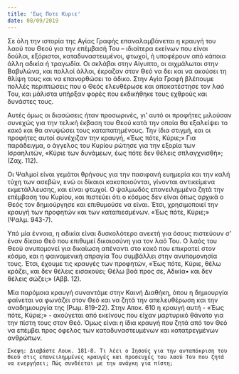 ```yaml
---
title: 'Εως Ποτε Κυριε'
date: 08/09/2019
---
```


Σε όλη την ιστορία της Αγίας Γραφής επαναλαμβάνεται η κραυγή του λαού του Θεού για την επέμβασή Του – ιδιαίτερα εκείνων που είναι δούλοι, εξόριστοι, καταδυναστευμένοι, φτωχοί, ή υποφέρουν από κάποια άλλη αδικία ή τραγωδία. Οι σκλάβοι στην Αίγυπτο, οι αιχμάλωτοι στην Βαβυλώνα, και πολλοί άλλοι, έκραζαν στον Θεό να δει και να ακούσει τη θλίψη τους και να επανορθώσει το άδικο. Στην Αγία Γραφή βλέπουμε πολλές περιπτώσεις που ο Θεός ελευθέρωσε και αποκατέστησε τον λαό Του, και μάλιστα υπήρξαν φορές που εκδικήθηκε τους εχθρούς και δυνάστες τους. 

Αυτές όμως οι διασώσεις ήταν προσωρινές, γι’ αυτό οι προφήτες μιλούσαν συνεχώς για την τελική έκβαση του Θεού κατά την οποία θα εξαλείψει το κακό και θα ανυψώσει τους καταπατημένους. Την ίδια στιγμή, και οι προφήτες αυτοί συνέχιζαν την κραυγή, «Έως πότε, Κύριε;» Για παράδειγμα, ο άγγελος του Κυρίου ρώτησε για την εξορία των Ισραηλιτών, «Κύριε των δυνάμεων, έως πότε δεν θέλεις σπλαγχνισθή»; (Ζαχ. 112).

Οι Ψαλμοί είναι γεμάτοι θρήνους για την πασιφανή ευημερία και την καλή τύχη των ασεβών, ενώ οι δίκαιοι κακοποιούνται, γίνονται αντικείμενα εκμετάλλευσης, και είναι φτωχοί. Ο ψαλμωδός επανειλημμένα ζητά την επέμβαση του Κυρίου, και πιστεύει ότι ο κόσμος δεν είναι όπως αρχικά ο Θεός τον δημιούργησε και επιθυμούσε να είναι. Έτσι, χρησιμοποιεί την κραυγή των προφητών και των καταπιεσμένων. «Έως πότε, Κύριε;» (Ψαλμ. 943-7).

Υπό μία έννοια, η αδικία είναι δυσκολότερο ανεκτή για όσους πιστεύουν σ’ έναν δίκαιο Θεό που επιθυμεί δικαιοσύνη για τον λαό Του. Ο λαός του Θεού ανυπομονεί για δικαίωση απέναντι στο κακό που επικρατεί στον κόσμο, και η φαινομενική απραγία Του συμβάλλει στην ανυπομονησία τους. Έτσι, έχουμε τις κραυγές των προφητών, «Έως πότε, Κύριε, θέλω κράζει, και δεν θέλεις εισακούει; Θέλω βοά προς σε, Αδικία• και δεν θέλεις σώζει;» (Αββ. 12).

Μία παρόμοια κραυγή συναντάμε στην Καινή Διαθήκη, όπου η δημιουργία φαίνεται να φωνάζει στον Θεό και να ζητά την απελευθέρωση και την αναδημιουργία της (Ρωμ. 819-22). Στην Αποκ. 610 η κραυγή αυτή - «Έως πότε, Κύριε;» - ακούγεται από εκείνους που είχαν μαρτυρικό θάνατο για την πίστη τους στον Θεό. Όμως είναι η ίδια κραυγή που ζητά από τον Θεό να επέμβει προς όφελος των καταδυναστευμένων και κατατρεγμένων ανθρώπων.

`Σκεψη: Διαβάστε Λουκ. 181-8. Τι λέει ο Ιησούς για την ανταπόκριση του Θεού στις επανειλημμένες κραυγές και προσευχές του λαού Του που ζητά να ενεργήσει; Πώς συνδέεται με την ανάγκη για πίστη;`